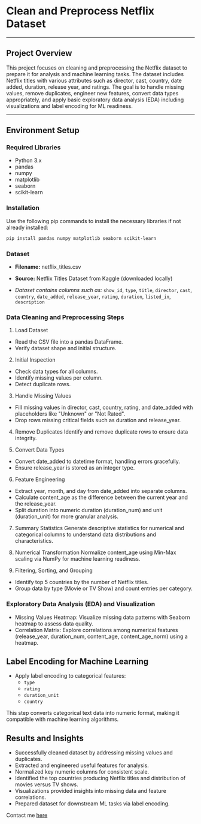 # Clean and Preprocess Netflix Dataset

---

## Project Overview

This project focuses on cleaning and preprocessing the Netflix dataset to prepare it for analysis and machine learning tasks. The dataset includes Netflix titles with various attributes such as director, cast, country, date added, duration, release year, and ratings.
The goal is to handle missing values, remove duplicates, engineer new features, convert data types appropriately, and apply basic exploratory data analysis (EDA) including visualizations and label encoding for ML readiness.

---

## Environment Setup

### Required Libraries
- Python 3.x
- pandas
- numpy
- matplotlib
- seaborn
- scikit-learn

### Installation

Use the following pip commands to install the necessary libraries if not already installed:

```bash
pip install pandas numpy matplotlib seaborn scikit-learn
```
### Dataset

* **Filename:** netflix_titles.csv
* **Source:** Netflix Titles Dataset from Kaggle (downloaded locally)

* *Dataset contains columns such as:*
`show_id`, `type`, `title`, `director`, `cast`, `country`, `date_added`, `release_year`, `rating`, `duration`, `listed_in`, `description`

### Data Cleaning and Preprocessing Steps

1. Load Dataset
* Read the CSV file into a pandas DataFrame.
* Verify dataset shape and initial structure.

2. Initial Inspection
* Check data types for all columns.
* Identify missing values per column.
* Detect duplicate rows.

3. Handle Missing Values
* Fill missing values in director, cast, country, rating, and date_added with placeholders like "Unknown" or "Not Rated".
* Drop rows missing critical fields such as duration and release_year.

4. Remove Duplicates
  Identify and remove duplicate rows to ensure data integrity.

5. Convert Data Types
* Convert date_added to datetime format, handling errors gracefully.
* Ensure release_year is stored as an integer type.

6. Feature Engineering
* Extract year, month, and day from date_added into separate columns.
* Calculate content_age as the difference between the current year and the release_year.
* Split duration into numeric duration (duration_num) and unit (duration_unit) for more granular analysis.

7. Summary Statistics
  Generate descriptive statistics for numerical and categorical columns to understand data distributions and characteristics.

8. Numerical Transformation
  Normalize content_age using Min-Max scaling via NumPy for machine learning readiness.

9. Filtering, Sorting, and Grouping
* Identify top 5 countries by the number of Netflix titles.
* Group data by type (Movie or TV Show) and count entries per category.

### Exploratory Data Analysis (EDA) and Visualization
* Missing Values Heatmap: Visualize missing data patterns with Seaborn heatmap to assess data quality.
* Correlation Matrix: Explore correlations among numerical features (release_year, duration_num, content_age, content_age_norm) using a heatmap.

## Label Encoding for Machine Learning

* Apply label encoding to categorical features:
    * `type`
    * `rating`
    * `duration_unit`
    * `country`

This step converts categorical text data into numeric format, making it compatible with machine learning algorithms.

## Results and Insights

* Successfully cleaned dataset by addressing missing values and duplicates.
* Extracted and engineered useful features for analysis.
* Normalized key numeric columns for consistent scale.
* Identified the top countries producing Netflix titles and distribution of movies versus TV shows.
* Visualizations provided insights into missing data and feature correlations.
* Prepared dataset for downstream ML tasks via label encoding.

Contact me [here](mailto:santhoshpakkiri550@gmail.com)
